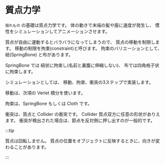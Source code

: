 # 質点力学

`揺れもの` の基礎は質点力学です。
体の動きで末端の髪や服に速度が発生し、
慣性をシミュレーションしてアニメーションさせます。

質点が自由に運動するとバラバラになってしまうので、
質点の移動を制限します。
移動の制限を拘束(constraint)と呼びます。
拘束のバリエーションとして、
紐(SpringBone) と布があります。  

SpringBone では 紐状に拘束し(名前と裏腹に伸縮しない)、
布では四角格子状に拘束します。

シミュレーションとしては、
移動、拘束、衝突の3ステップで実装します。

移動は、次項の Verlet 積分を使います。

拘束は、SpringBone もしくは Cloth です。

衝突は、質点と Collider の衝突です。
Collider 質点双方に任意の形状がありえます。
衝突が検出された場合は、節点を反対側に押し出すのが一般的です。

:::tip

質点は回転しません。
質点の位置をオブジェクトに反映するときに、向きが変わることがあります。

:::
